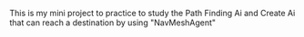 This is my mini project to practice to study the Path Finding Ai and Create Ai that can reach a destination by using "NavMeshAgent"
